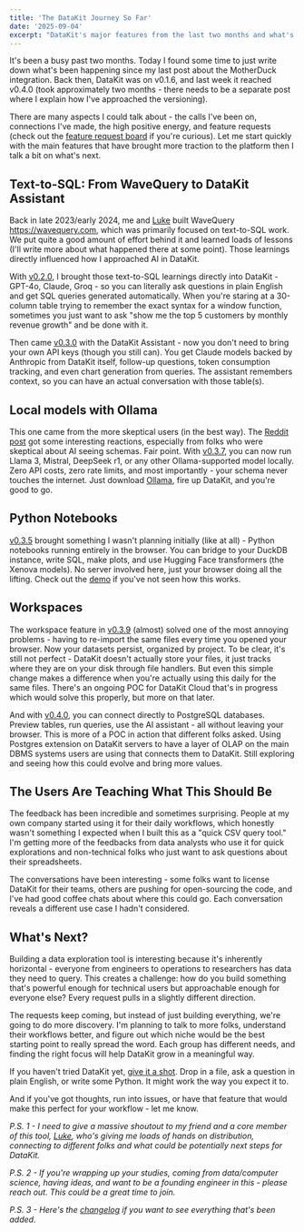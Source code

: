 ```yaml
---
title: 'The DataKit Journey So Far' 
date: '2025-09-04' 
excerpt: "DataKit's major features from the last two months and what's next."
---
```


It's been a busy past two months. Today I found some time to just write down what's been happening since my last post about the MotherDuck integration. Back then, DataKit was on v0.1.6, and last week it reached v0.4.0 (took approximately two months - there needs to be a separate post where I explain how I've approached the versioning).

There are many aspects I could talk about - the calls I've been on, connections I've made, the high positive energy, and feature requests (check out the [feature request board](https://datakit.canny.io/feature-requests) if you're curious). Let me start quickly with the main features that have brought more traction to the platform then I talk a bit on what's next.

## Text-to-SQL: From WaveQuery to DataKit Assistant

Back in late 2023/early 2024, me and [Luke](https://www.linkedin.com/in/luke-rynne-cullen) built WaveQuery https://wavequery.com, which was primarily focused on text-to-SQL work. We put quite a good amount of effort behind it and learned loads of lessons (I'll write more about what happened there at some point). Those learnings directly influenced how I approached AI in DataKit.

With [v0.2.0](https://datakit.canny.io/changelog/v020), I brought those text-to-SQL learnings directly into DataKit - GPT-4o, Claude, Groq - so you can literally ask questions in plain English and get SQL queries generated automatically. When you're staring at a 30-column table trying to remember the exact syntax for a window function, sometimes you just want to ask "show me the top 5 customers by monthly revenue growth" and be done with it.

Then came [v0.3.0](https://datakit.canny.io/changelog/v030) with the DataKit Assistant - now you don't need to bring your own API keys (though you still can). You get Claude models backed by Anthropic from DataKit itself, follow-up questions, token consumption tracking, and even chart generation from queries. The assistant remembers context, so you can have an actual conversation with those table(s).

## Local models with Ollama

This one came from the more skeptical users (in the best way). The [Reddit post](https://www.reddit.com/r/ollama/comments/1mp00lq/datakit_ollama_your_data_your_ai_your_way) got some interesting reactions, especially from folks who were skeptical about AI seeing schemas. Fair point. With [v0.3.7](https://datakit.canny.io/changelog/v037), you can now run Llama 3, Mistral, DeepSeek r1, or any other Ollama-supported model locally. Zero API costs, zero rate limits, and most importantly - your schema never touches the internet. Just download [Ollama](https://ollama.com/), fire up DataKit, and you're good to go. 

## Python Notebooks

[v0.3.5](https://datakit.canny.io/changelog/v035) brought something I wasn't planning initially (like at all) - Python notebooks running entirely in the browser. You can bridge to your DuckDB instance, write SQL, make plots, and use Hugging Face transformers (the Xenova models). No server involved here, just your browser doing all the lifting. Check out the [demo](https://youtu.be/m_I9rEyDzDw) if you've not seen how this works.

## Workspaces 

The workspace feature in [v0.3.9](https://datakit.canny.io/changelog/v039) (almost) solved one of the most annoying problems - having to re-import the same files every time you opened your browser. Now your datasets persist, organized by project. To be clear, it's still not perfect - DataKit doesn't actually store your files, it just tracks where they are on your disk through file handlers. But even this simple change makes a difference when you're actually using this daily for the same files. There's an ongoing POC for DataKit Cloud that's in progress which would solve this properly, but more on that later.

And with [v0.4.0](https://datakit.canny.io/changelog/v040), you can connect directly to PostgreSQL databases. Preview tables, run queries, use the AI assistant - all without leaving your browser. This is more of a POC in action that different folks asked. Using Postgres extension on DataKit servers to have a layer of OLAP on the main DBMS systems users are using that connects them to DataKit. Still exploring and seeing how this could evolve and bring more values.

## The Users Are Teaching What This Should Be

The feedback has been incredible and sometimes surprising. People at my own company started using it for their daily workflows, which honestly wasn't something I expected when I built this as a "quick CSV query tool." I'm getting more of the feedbacks from data analysts who use it for quick explorations and non-technical folks who just want to ask questions about their spreadsheets.

The conversations have been interesting - some folks want to license DataKit for their teams, others are pushing for open-sourcing the code, and I've had good coffee chats about where this could go. Each conversation reveals a different use case I hadn't considered.

## What's Next?

Building a data exploration tool is interesting because it's inherently horizontal - everyone from engineers to operations to researchers has data they need to query. This creates a  challenge: how do you build something that's powerful enough for technical users but approachable enough for everyone else? Every request pulls in a slightly different direction.

The requests keep coming, but instead of just building everything, we're going to do more discovery. I'm planning to talk to more folks, understand their workflows better, and figure out which niche would be the best starting point to really spread the word. Each group has different needs, and finding the right focus will help DataKit grow in a meaningful way.

If you haven't tried DataKit yet, [give it a shot](https://datakit.page/). Drop in a file, ask a question in plain English, or write some Python. It might work the way you expect it to.

And if you've got thoughts, run into issues, or have that feature that would make this perfect for your workflow - let me know.


_P.S. 1 - I need to give a massive shoutout to my friend and a core member of this tool, [Luke](https://www.linkedin.com/in/luke-rynne-cullen), who's giving me loads of hands on distribution, connecting to different folks and what could be potentially next steps for DataKit._

_P.S. 2 - If you're wrapping up your studies, coming from data/computer science, having ideas, and want to be a founding engineer in this - please reach out. This could be a great time to join._

_P.S. 3 - Here's the [changelog](https://datakit.canny.io/changelog) if you want to see everything that's been added._
